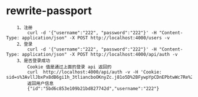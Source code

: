  # rewrite-passport

        1、注册 
            curl -d '{"username":"222", "password":"222"}' -H "Content-Type: application/json" -X POST http://localhost:4000/users -v 
        2、登录
            curl -d '{"username":"222", "password":"222"}' -H "Content-Type: application/json" -X POST http://localhost:4000/api/auth -v 
        3、是否登录成功
            Cookie 值是通过上面的登录 api 返回的
            curl  http://localhost:4000/api/auth -v -H 'Cookie: sid=s%3AvllJbxPx8dB6gi1h_3tliancboOKnyZc.j81o5D%2BFywpYpCDnEPbtwWc7Re%2F4MPiAlX7mx%2BSDot4;'
            返回用户信息
            {"id":"5bd6c853e109b21bd827742d","username":"222"}


